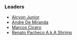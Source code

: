 ### Leaders

* [Alcyon Junior](mailto:alcyon.junior@owasp.org)
* [Andre De Miranda](mailto:andre.demiranda@owasp.org)
* [Marcos Cicero](mailto:marcos.cicero@owasp.org)
* [Renato Pacheco A.k.A Shrimp](mailto:renato.pacheco@owasp.org)
